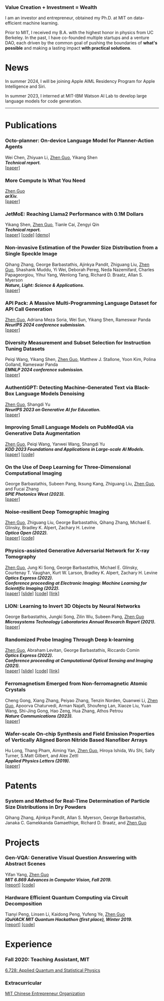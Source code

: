 ### **Value Creation + Investment = Wealth**

I am an investor and entrepreneur, obtained my Ph.D. at MIT on data-efficient machine learning.

Prior to MIT, I received my B.A. with the highest honor in physics from UC Berkeley. In the past, I have co-founded multiple startups and a venture DAO, each driven by the common goal of pushing the boundaries of **what's possible** and making a lasting impact **with practical solutions**.

# News
In summer 2024, I will be joining Apple AIML Residency Program for Apple Intelligence and Siri.

In summer 2023, I interned at MIT-IBM Watson AI Lab to develop large language models for code generation.

---

# Publications
### **Octo-planner: On-device Language Model for Planner-Action Agents**
Wei Chen, Zhiyuan Li, <ins>Zhen Guo</ins>, Yikang Shen         
***Technical report.***       
[[paper]](https://arxiv.org/abs/2406.18082)


### **More Compute Is What You Need**
<ins>Zhen Guo</ins>         
***arXiv.***       
[[paper]](https://arxiv.org/abs/2404.19484)


### **JetMoE: Reaching Llama2 Performance with 0.1M Dollars** 
Yikang Shen, <ins>Zhen Guo</ins>, Tianle Cai, Zengyi Qin      
***Technical report.***     
[[paper]](https://arxiv.org/abs/2404.07413) [[code]](https://github.com/myshell-ai/JetMoE) [[demo]](https://www.lepton.ai/playground/chat?model=jetmoe-8b-chat)


### **Non-invasive Estimation of the Powder Size Distribution from a Single Speckle Image**
Qihang Zhang, George Barbastathis, Ajinkya Pandit, Zhiguang Liu, <ins>Zhen Guo</ins>, Shashank Muddu, Yi Wei, Deborah Pereg, Neda Nazemifard, Charles Papageorgiou, Yihui Yang, Wenlong Tang, Richard D. Braatz, Allan S. Myerson        
***Nature, Light: Science & Applications.***     
[[paper]](https://zguo0525.github.io/)


### **API Pack: A Massive Multi-Programming Language Dataset for API Call Generation**
<ins>Zhen Guo</ins>, Adriana Meza Soria, Wei Sun, Yikang Shen, Rameswar Panda         
***NeurIPS 2024 conference submission.***       
[[paper]](https://arxiv.org/abs/2311.07700)


### **Diversity Measurement and Subset Selection for Instruction Tuning Datasets**
Peiqi Wang, Yikang Shen, <ins>Zhen Guo</ins>, Matthew J. Stallone, Yoon Kim, Polina Golland, Rameswar Panda         
***EMNLP 2024 conference submission.***            
[[paper]](https://arxiv.org/abs/2311.07700)


### **AuthentiGPT: Detecting Machine-Generated Text via Black-Box Language Models Denoising**
<ins>Zhen Guo</ins>, Shangdi Yu         
***NeurIPS 2023 on Generative AI for Education.***       
[[paper]](https://arxiv.org/abs/2311.07700)


### **Improving Small Language Models on PubMedQA via Generative Data Augmentation** 
<ins>Zhen Guo</ins>, Peiqi Wang, Yanwei Wang, Shangdi Yu      
***KDD 2023 Foundations and Applications in Large-scale AI Models.***     
[[paper]](https://arxiv.org/abs/2305.07804) [[code]](https://github.com/zguo0525/Dr.llama)


### **On the Use of Deep Learning for Three-Dimensional Computational Imaging**
George Barbastathis, Subeen Pang, Iksung Kang, Zhiguang Liu, <ins>Zhen Guo</ins>, and Fucai Zhang   
***SPIE Photonics West (2023).***   
[[paper]](https://www.spiedigitallibrary.org/conference-proceedings-of-spie/12445/2655261/On-the-use-of-deep-learning-for-three-dimensional-computational/10.1117/12.2655261.short?SSO=1)


### **Noise-resilient Deep Tomographic Imaging**
<ins>Zhen Guo</ins>, Zhiguang Liu, George Barbastathis, Qihang Zhang, Michael E. Glinsky, Bradley K. Alpert, Zachary H. Levine  
***Optica Open (2022).***   
[[paper]](https://preprints.opticaopen.org/articles/preprint/Noise-resilient_deep_tomographic_imaging/21931557) [[code]](https://github.com/zguo0525/Noise-resilience-deep-reconstruction-for-X-ray-Tomography)


### **Physics-assisted Generative Adversarial Network for X-ray Tomography**
<ins>Zhen Guo</ins>,  Jung Ki Song, George Barbastathis, Michael E. Glinsky, Courtenay T. Vaughan, Kurt W. Larson, Bradley K. Alpert, Zachary H. Levine   
***Optics Express (2022).***      
***Conference proceeding at Electronic Imaging: Machine Learning for Scientific Imaging (2022).***           
[[paper]](./papers/PGAN.pdf) [[slide]](./slides/PGAN.pdf) [[code]](https://github.com/zguo0525/Physics-assisted-Generative-Adversarial-Network-for-X-Ray-Tomography) [[link]](https://library.imaging.org/ei/articles/34/5/MLSI-202)


### **LION: Learning to Invert 3D Objects by Neural Networks**
George Barbastathis, Jungki Song, Zilin Wu, Subeen Pang, <ins>Zhen Guo</ins>  
***Microsystems Technology Laboratories Annual Research Report (2021).***  
[[paper]](./papers/lion.pdf)


### **Randomized Probe Imaging Through Deep k-learning**
<ins>Zhen Guo</ins>,  Abraham Levitan, George Barbastathis, Riccardo Comin  
***Optics Express (2022).***      
***Conference proceeding at Computational Optical Sensing and Imaging (2021).***     
[[paper]](./papers/RPI.pdf) [[slide]](./slides/RQE.pdf) [[code]](https://github.com/zguo0525/Randomized-probe-imaging-through-deep-k-learning) [[link]](https://opg.optica.org/abstract.cfm?uri=COSI-2021-CTh7A.6)


### **Ferromagnetism Emerged from Non-ferromagnetic Atomic Crystals**
Cheng Gong, Xiang Zhang, Peiyao Zhang, Tenzin Norden, Quanwei Li, <ins>Zhen Guo</ins>, Apoorva Chaturvedi, Arman Najafi, Shoufeng Lan, Xiaoze Liu, Yuan Wang, Shi-Jing Gong, Hao Zeng, Hua Zhang, Athos Petrou  
***Nature Communications (2023).***     
[[paper]](https://www.nature.com/articles/s41467-023-39002-6)


### **Wafer-scale On-chip Synthesis and Field Emission Properties of Vertically Aligned Boron Nitride Based Nanofiber Arrays**
Hu Long, Thang Pham, Aiming Yan, <ins>Zhen Guo</ins>, Hiroya Ishida, Wu Shi, Sally Turner, S.Matt Gilbert, and Alex Zettl   
***Applied Physics Letters (2019).***   
[[paper]](./papers/wafer.pdf)


# Patents
### **System and Method for Real-Time Determination of Particle Size Distributions in Dry Powders**   
Qihang Zhang, Ajinkya Pandit, Allan S. Myerson, George Barbastathis, Janaka C. Gamekkanda Gamaethige, Richard D. Braatz, and <ins>Zhen Guo</ins>


# Projects
### **Gen-VQA: Generative Visual Question Answering with Abstract Scenes**    
Yifan Yang, <ins>Zhen Guo</ins>  
***MIT 6.869 Advances in Computer Vision, Fall 2019.***     
[[report]](https://github.com/Yang-YiFan/vqa-gan/6_869_Final_Project.pdf) [[code]](https://github.com/Yang-YiFan/vqa-gan)


### **Hardware Efficient Quantum Computing via Circuit Decomposition**    
Tianyi Peng, Linsen Li, Kaidong Peng, Yufeng Ye, <ins>Zhen Guo</ins>    
***iQuHACK MIT Quantum Hackathon (first place), Winter 2019.***    
[[report]](https://github.com/zguo0525/Hardware-Efficient-Quantum-Computing-via-Circuit-Decomposition) [[code]](https://github.com/zguo0525/Hardware-Efficient-Quantum-Computing-via-Circuit-Decomposition)


# Experience

### Fall 2020: **Teaching Assistant, MIT**
[6.728: Applied Quantum and Statistical Physics](https://ocw.mit.edu/courses/6-728-applied-quantum-and-statistical-physics-fall-2006/)

### Extracurricular

[MIT Chinese Entrepreneur Organization](https://www.chinese-entrepreneurs.mit.edu/)
